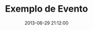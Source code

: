 ---
layout: event
title:  "Exemplo de Evento"
date:   2013-06-29 21:12:00
eventos: true
categories: eventos

ano-temporada: 2013
event-place: "Centro Universitário de Caratinga Ginásio Dário Grossi"
event-address: "Avenia Moacyr de Mattos, 87 - Centro"
event-city: "Caratinga"
event-phone: "(33) 3329-4500"
event-checkin-time: 08:00
event-warmup-time: 08:30
event-start-time: 09:00
deadline: 2013-06-12 18:00:00
responsible-name: "Túlio Eduardo"
responsible-position: "Administrador"

title-copamg: "VI COPA MG"
date-copamg: 2013-06-15 09:00:00

title-cmtm: "II ETAPA CMTM INDIVIDUAL"
date-cmtm: 2013-06-16 10:00:00
---